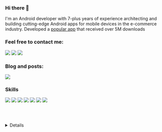 ### Hi there 👋
I'm an Android developer with 7-plus years of experience architecting and building cutting-edge Android apps for mobile devices in the e-commerce industry. Developed a [popular app](https://play.google.com/store/apps/details?id=ir.sep.sesoot&hl=en&gl=US) that received over 5M downloads

### Feel free to contact me:
<a href="https://www.linkedin.com/in/masoudk"><img src="https://img.shields.io/badge/-LinkedIn-blue?style=for-the-badge&logo=Linkedin&logoColor=white"/></a>
<a href="https://t.me/masoud5494"><img src="https://img.shields.io/badge/-Telegram-blue?style=for-the-badge&logo=Telegram&logoColor=white"/></a>
<a href="mailto://karimi.masoud5494@gmail.com"><img src="https://img.shields.io/badge/Gmail-D14836?style=for-the-badge&logo=gmail&logoColor=white"/></a>

### Blog and posts:

<a href="https://medium.com/@m.karimi"><img src="https://img.shields.io/badge/Medium-12100E?style=for-the-badge&logo=medium&logoColor=white"/></a>
<br>

### Skills
<p>
<img src="https://img.shields.io/badge/Java-ED8B00?style=for-the-badge&logo=java&logoColor=white"/>
<img src="https://img.shields.io/badge/Kotlin-0095D5?&style=for-the-badge&logo=kotlin&logoColor=white"/>
<img src="https://img.shields.io/badge/Android_Studio-3DDC84?style=for-the-badge&logo=android-studio&logoColor=white"/>
<img src="https://img.shields.io/badge/gradle-02303A?style=for-the-badge&logo=gradle&logoColor=white"/>
<img src="https://img.shields.io/badge/Heroku-430098?style=for-the-badge&logo=heroku&logoColor=white"/>
<img src="https://img.shields.io/badge/MongoDB-4EA94B?style=for-the-badge&logo=mongodb&logoColor=white"/>
<img src="https://img.shields.io/badge/SQLite-07405E?style=for-the-badge&logo=sqlite&logoColor=white"/>


</p>

<!-- 
<br><br>
  <img align="left" alt="MasoudKarimi's GitHub Stats" src="https://github-readme-stats.vercel.app/api/top-langs/?username=masoudkarimi&show_icons=true&hide_border=false&title_color=ff652f&icon_color=FFE400&bg_color=09131B&text_color=ffffff&border_color=0c1a25" />
-->

<br><br>

<details>
  <img align="left" alt="Masoud Karimi's GitHub Stats" src="https://github-readme-stats.vercel.app/api?username=masoudkarimi&show_icons=true&hide_border=false&title_color=ff652f&icon_color=FFE400&bg_color=09131B&text_color=ffffff&border_color=0c1a25" />
</details>
